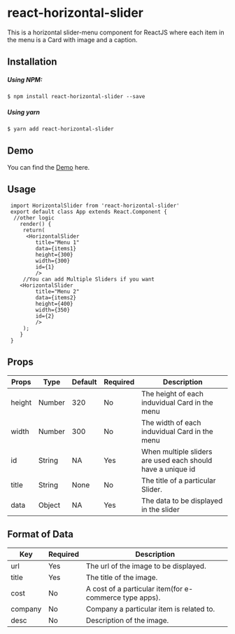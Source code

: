 # react-horizontal-slider

This is a horizontal slider-menu component for ReactJS where each item in the menu is a Card with image and a caption.



## Installation

##### Using NPM:

```
$ npm install react-horizontal-slider --save
```
##### Using yarn

```
$ yarn add react-horizontal-slider
```



##  Demo
You can find the  [Demo](https://thecoolnerd27.github.io/react-horizontal-slider/) here.
## Usage
```
 import HorizontalSlider from 'react-horizontal-slider'
 export default class App extends React.Component {
  //other logic
    render() {
	 return(
	  <HorizontalSlider
	     title="Menu 1"
	     data={items1}
	     height={300}
	     width={300}
	     id={1} 
	     />
	 //You can add Multiple Sliders if you want    
	<HorizontalSlider
	     title="Menu 2"
	     data={items2}
	     height={400}
	     width={350}
	     id={2} 
	     />
	 );
    }
 }
```

## Props

|Props       |Type        |Default     |Required |Description |
|--|--|--|--|--|
| height|Number  | 320  | No | The height of each induvidual Card in the menu  |
| width|Number|300| No|The width of each induvidual Card in the menu   |
|id|String|NA|Yes|When multiple sliders are used each should have a unique id|
|title|String|None|No|The title of a particular Slider.|
|data|Object|NA|Yes|The data to be displayed in the slider|

## Format of Data
| Key |Required|Description  |
|--|--|--|
| url |Yes  |The url of the image to be displayed.  |
| title | Yes |The title of the image.  |
| cost |No  |A cost of a particular item(for e-commerce type apps).|
| company |No  |Company a particular item is related to.  |
| desc | No |Description of the image.  |





